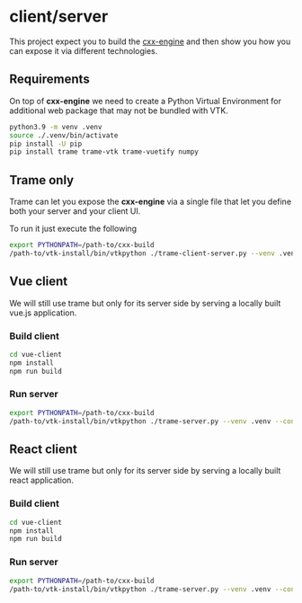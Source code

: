 # client/server

This project expect you to build the [cxx-engine](./cxx-engine/README.md) and then show you how you can expose it via different technologies.

## Requirements

On top of **cxx-engine** we need to create a Python Virtual Environment for additional web package that may not be bundled with VTK.

```bash
python3.9 -m venv .venv
source ./.venv/bin/activate
pip install -U pip
pip install trame trame-vtk trame-vuetify numpy
```

## Trame only

Trame can let you expose the **cxx-engine** via a single file that let you define both your server and your client UI.

To run it just execute the following

```bash
export PYTHONPATH=/path-to/cxx-build
/path-to/vtk-install/bin/vtkpython ./trame-client-server.py --venv .venv
```

## Vue client

We will still use trame but only for its server side by serving a locally built vue.js application.

### Build client

```bash
cd vue-client
npm install
npm run build
```

### Run server

```bash
export PYTHONPATH=/path-to/cxx-build
/path-to/vtk-install/bin/vtkpython ./trame-server.py --venv .venv --content ./vue-client/dist
```

## React client

We will still use trame but only for its server side by serving a locally built react application.

### Build client

```bash
cd vue-client
npm install
npm run build
```

### Run server

```bash
export PYTHONPATH=/path-to/cxx-build
/path-to/vtk-install/bin/vtkpython ./trame-server.py --venv .venv --content ./react-client/dist
```